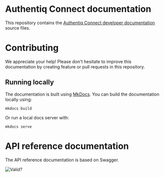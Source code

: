 # Authentiq Connect documentation

This repository contains the [Authentiq Connect developer documentation](http://developers.authentiq.io/) source files.

# Contributing

We appreciate your help! Please don't hesitate to improve this documentation by creating feature or pull requests in this repository. 

## Running locally

The documentation is built using [MkDocs](http://www.mkdocs.org/). You can build the documentation locally using:

    mkdocs build

Or run a local docs server with:

    mkdocs serve

# API reference documentation

The API reference documentation is based on Swagger.

![Valid?](http://online.swagger.io/validator?url=https://connect.authentiq.io/reference)
